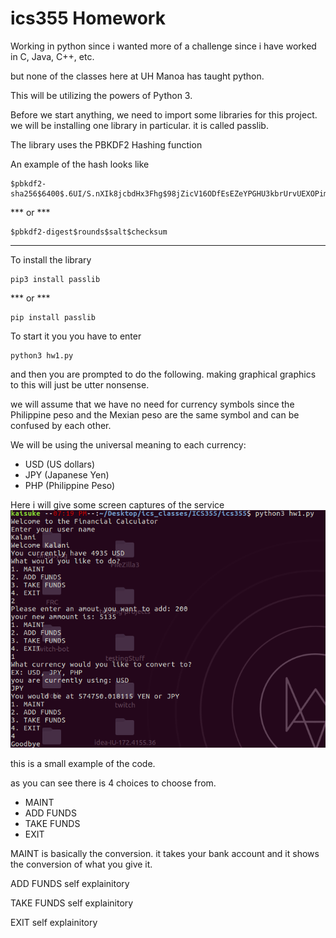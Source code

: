 # ics355 Homework

Working in python since i wanted more of a challenge since i have worked in C, Java,
C++, etc.

but none of the classes here at UH Manoa has taught python.

This will be utilizing the powers of Python 3.

Before we start anything, we need to import some libraries for this project.
we will be installing one library in particular. it is called passlib.

The library uses the PBKDF2 Hashing function

An example of the hash looks like

```
$pbkdf2-sha256$6400$.6UI/S.nXIk8jcbdHx3Fhg$98jZicV16ODfEsEZeYPGHU3kbrUrvUEXOPimVSQDD44
```

*** or ***
```
$pbkdf2-digest$rounds$salt$checksum
```
---
To install the library
```
pip3 install passlib
```
*** or ***
```
pip install passlib
```

To start it you you have to enter
```
python3 hw1.py
```

and then you are prompted to do the following. making graphical graphics to this will just be utter nonsense.

we will assume that we have no need for currency symbols since the Philippine peso and the Mexian peso are the same symbol and can be confused by each other.

We will be using the universal meaning to each currency:
+ USD (US dollars)
+ JPY (Japanese Yen)
+ PHP (Philippine Peso)

Here i will give some screen captures of the service
![screenshot](a_shot.png)

this is a small example of the code.

as you can see there is 4 choices to choose from.
+ MAINT
+ ADD FUNDS
+ TAKE FUNDS
+ EXIT

MAINT is basically the conversion. it takes your bank account and it shows the conversion of what you give it.

ADD FUNDS self explainitory

TAKE FUNDS self explainitory

EXIT self explainitory
